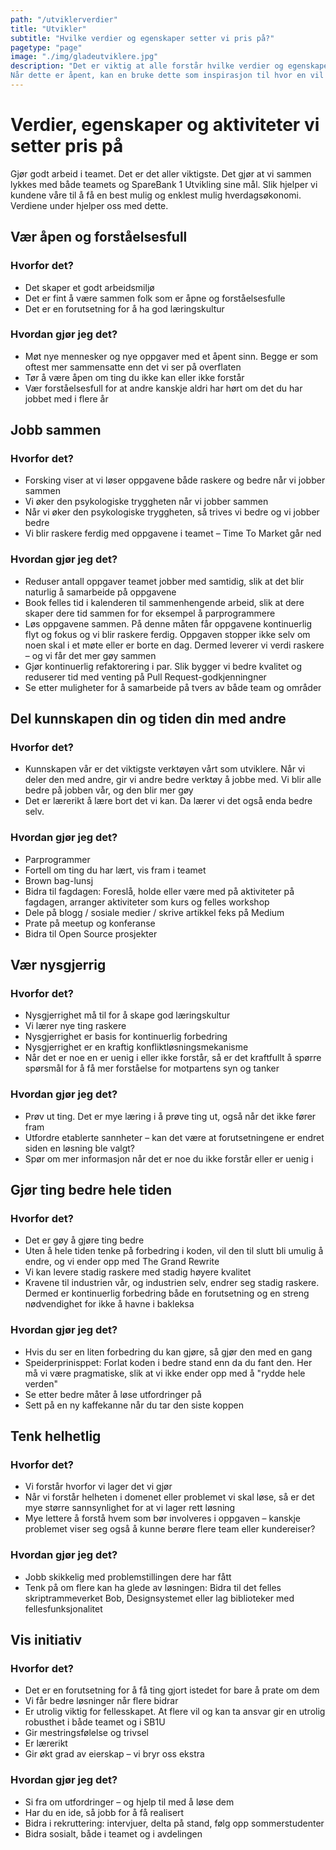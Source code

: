 ```yaml
---
path: "/utviklerverdier"
title: "Utvikler"
subtitle: "Hvilke verdier og egenskaper setter vi pris på?"
pagetype: "page"
image: "./img/gladeutviklere.jpg"
description: "Det er viktig at alle forstår hvilke verdier og egenskaper vi setter pris på i Utvikleravdelingen.
Når dette er åpent, kan en bruke dette som inspirasjon til hvor en vil bidra, og på områder det kan være nyttig å jobbe med."
---
```


# Verdier, egenskaper og aktiviteter vi setter pris på
Gjør godt arbeid i teamet. Det er det aller viktigste. Det gjør at vi sammen lykkes med både teamets og SpareBank 1 Utvikling sine mål. Slik hjelper vi kundene våre til å få en best mulig og enklest mulig hverdagsøkonomi. Verdiene under hjelper oss med dette.

## Vær åpen og forståelsesfull
### Hvorfor det?
* Det skaper et godt arbeidsmiljø
* Det er fint å være sammen folk som er åpne og forståelsesfulle
* Det er en forutsetning for å ha god læringskultur
### Hvordan gjør jeg det?
* Møt nye mennesker og nye oppgaver med et åpent sinn. Begge er som oftest mer sammensatte enn det vi ser på overflaten
* Tør å være åpen om ting du ikke kan eller ikke forstår
* Vær forståelsesfull for at andre kanskje aldri har hørt om det du har jobbet med i flere år

## Jobb sammen
### Hvorfor det?
* Forsking viser at vi løser oppgavene både raskere og bedre når vi jobber sammen
* Vi øker den psykologiske tryggheten når vi jobber sammen
* Når vi øker den psykologiske tryggheten, så trives vi bedre og vi jobber bedre
* Vi blir raskere ferdig med oppgavene i teamet – Time To Market går ned
### Hvordan gjør jeg det?
* Reduser antall oppgaver teamet jobber med samtidig, slik at det blir naturlig å samarbeide på oppgavene
* Book felles tid i kalenderen til sammenhengende arbeid, slik at dere skaper dere tid sammen for for eksempel å parprogrammere
* Løs oppgavene sammen. På denne måten får oppgavene kontinuerlig flyt og fokus og vi blir raskere ferdig. Oppgaven stopper ikke selv om noen skal i et møte eller er borte en dag. Dermed leverer vi verdi raskere – og vi får det mer gøy sammen
* Gjør kontinuerlig refaktorering i par. Slik bygger vi bedre kvalitet og reduserer tid med venting på Pull Request-godkjenningner
* Se etter muligheter for å samarbeide på tvers av både team og områder

## Del kunnskapen din og tiden din med andre
### Hvorfor det?
* Kunnskapen vår er det viktigste verktøyen vårt som utviklere. Når vi deler den med andre, gir vi andre bedre verktøy å jobbe med. Vi blir alle bedre på jobben vår, og den blir mer gøy
* Det er lærerikt å lære bort det vi kan. Da lærer vi det også enda bedre selv.
### Hvordan gjør jeg det?
* Parprogrammer
* Fortell om ting du har lært, vis fram i teamet
* Brown bag-lunsj
* Bidra til fagdagen: Foreslå, holde eller være med på aktiviteter på fagdagen, arranger aktiviteter som kurs og felles workshop
* Dele på blogg / sosiale medier / skrive artikkel feks på Medium
* Prate på meetup og konferanse
* Bidra til Open Source prosjekter

## Vær nysgjerrig
### Hvorfor det?
* Nysgjerrighet må til for å skape god læringskultur
* Vi lærer nye ting raskere
* Nysgjerrighet er basis for kontinuerlig forbedring
* Nysgjerrighet er en kraftig konfliktløsningsmekanisme
* Når det er noe en er uenig i eller ikke forstår, så er det kraftfullt å spørre spørsmål for å få mer forståelse for motpartens syn og tanker
### Hvordan gjør jeg det?
* Prøv ut ting. Det er mye læring i å prøve ting ut, også når det ikke fører fram
* Utfordre etablerte sannheter – kan det være at forutsetningene er endret siden en løsning ble valgt?
* Spør om mer informasjon når det er noe du ikke forstår eller er uenig i

## Gjør ting bedre hele tiden
### Hvorfor det?
* Det er gøy å gjøre ting bedre
* Uten å hele tiden tenke på forbedring i koden, vil den til slutt bli umulig å endre, og vi ender opp med The Grand Rewrite
* Vi kan levere stadig raskere med stadig høyere kvalitet
* Kravene til industrien vår, og industrien selv, endrer seg stadig raskere. Dermed er kontinuerlig forbedring både en forutsetning og en streng nødvendighet for ikke å havne i bakleksa
### Hvordan gjør jeg det?
* Hvis du ser en liten forbedring du kan gjøre, så gjør den med en gang
* Speiderprinisppet: Forlat koden i bedre stand enn da du fant den. Her må vi være pragmatiske, slik at vi ikke ender opp med å "rydde hele verden"
* Se etter bedre måter å løse utfordringer på
* Sett på en ny kaffekanne når du tar den siste koppen

## Tenk helhetlig
### Hvorfor det?
* Vi forstår hvorfor vi lager det vi gjør
* Når vi forstår helheten i domenet eller problemet vi skal løse, så er det mye større sannsynlighet for at vi lager rett løsning
* Mye lettere å forstå hvem som bør involveres i oppgaven – kanskje problemet viser seg også å kunne berøre flere team eller kundereiser?
### Hvordan gjør jeg det?
* Jobb skikkelig med problemstillingen dere har fått
* Tenk på om flere kan ha glede av løsningen: Bidra til det felles skriptrammeverket Bob, Designsystemet eller lag biblioteker med fellesfunksjonalitet

## Vis initiativ
### Hvorfor det?
* Det er en forutsetning for å få ting gjort istedet for bare å prate om dem
* Vi får bedre løsninger når flere bidrar
* Er utrolig viktig for fellesskapet. At flere vil og kan ta ansvar gir en utrolig robusthet i både teamet og i SB1U
* Gir mestringsfølelse og trivsel
* Er lærerikt
* Gir økt grad av eierskap – vi bryr oss ekstra
### Hvordan gjør jeg det?
* Si fra om utfordringer – og hjelp til med å løse dem
* Har du en ide, så jobb for å få realisert
* Bidra i rekruttering: intervjuer, delta på stand, følg opp sommerstudenter
* Bidra sosialt, både i teamet og i avdelingen
